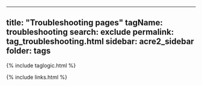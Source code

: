 
---
title: "Troubleshooting pages"
tagName: troubleshooting
search: exclude
permalink: tag_troubleshooting.html
sidebar: acre2_sidebar
folder: tags
---
{% include taglogic.html %}

{% include links.html %}
